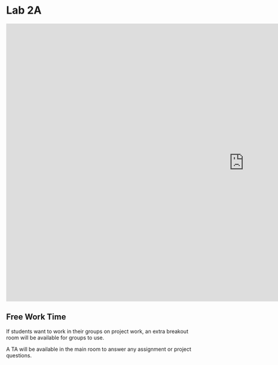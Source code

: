 # Lab 2A

<div>

<iframe src="https://docs.google.com/presentation/d/e/2PACX-1vTZ0r5JHD90ClSm8WTOO_Eo4S4OOeWog4lW-qJcOhTDK23V4j0W8wSn6ZseSk_ouu6DS69cxkMY9bTM/embed?start=false&loop=false&delayms=3000" frameborder="0" width="1280" height="749" allowfullscreen="true" mozallowfullscreen="true" webkitallowfullscreen="true"></iframe>

</div>

## Free Work Time

If students want to work in their groups on project work, an extra breakout room will be available for groups to use.

A TA will be available in the main room to answer any assignment or project questions.
